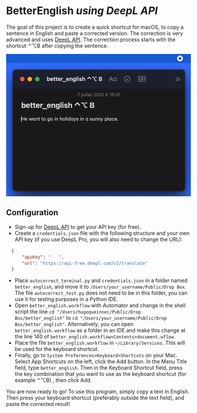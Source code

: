 # BetterEnglish *using DeepL API*

The goal of this project is to create a quick shortcut for macOS, to copy a sentence in English and paste a corrected version.
The correction is very advanced and uses [DeepL API](https://www.deepl.com/docs-api/). The correction process starts with the shortcut ⌃⌥B after copying the sentence.

![](screenshots/demo.gif)

## Configuration
* Sign-up for [DeepL API](https://www.deepl.com/docs-api/) to get your API key (for free).
* Create a `credentials.json` file with the following structure and your own API key (if you use DeepL Pro, you will also need to change the URL):
```json
  {
      "apiKey": "   ",
      "url": "https://api-free.deepl.com/v2/translate"
  }
```
* Place `autocorrect_terminal.py` and `credentials.json` in a folder named `better_english`, and move it to `/Users/your_username/Public/Drop Box`.
The file `autocorrect_test.py` does not need to be in this folder, you can use it for testing purposes in a Python IDE.
* Open `better_english.workflow` with Automator and change in the shell script the line `cd "/Users/hugoqueinnec/Public/Drop Box/better_english"` to `cd "/Users/your_username/Public/Drop Box/better_english"`. Alternatively, you can open `better_english.workflow` as a folder in an IDE and make this change at the line 140 of `better_english.workflow>Contents>document.wflow`.
* Place the file `better_english.workflow` in `~/Library/Services`. This will be used for the keyboard shortcut.
* Finally, go to `System Preferences>Keyboard>Shortcuts` on your Mac. Select App Shortcuts on the left, click the Add button.
In the Menu Title field, type `better_english`. Then in the Keyboard Shortcut field, press the key combination that you want to use as the keyboard shortcut (for example ⌃⌥B) , then click Add.

You are now ready to go! To use this program, simply copy a text in English. Then press your keyboard shortcut (preferably outside the text field), and paste the corrected result!
